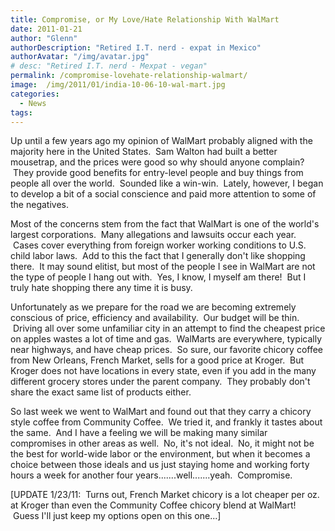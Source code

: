 ```yaml
---
title: Compromise, or My Love/Hate Relationship With WalMart
date: 2011-01-21
author: "Glenn"
authorDescription: "Retired I.T. nerd - expat in Mexico"
authorAvatar: "/img/avatar.jpg"
# desc: "Retired I.T. nerd - Mexpat - vegan"
permalink: /compromise-lovehate-relationship-walmart/
image:  /img/2011/01/india-10-06-10-wal-mart.jpg
categories:
  - News
tags:
---
```

Up until a few years ago my opinion of WalMart probably aligned with the majority here in the United States.  Sam Walton had built a better mousetrap, and the prices were good so why should anyone complain?  They provide good benefits for entry-level people and buy things from people all over the world.  Sounded like a win-win.  Lately, however, I began to develop a bit of a social conscience and paid more attention to some of the negatives.

Most of the concerns stem from the fact that WalMart is one of the world's largest corporations.  Many allegations and lawsuits occur each year.  Cases cover everything from foreign worker working conditions to U.S. child labor laws.  Add to this the fact that I generally don't like shopping there.  It may sound elitist, but most of the people I see in WalMart are not the type of people I hang out with.  Yes, I know, I myself am there!  But I truly hate shopping there any time it is busy.

Unfortunately as we prepare for the road we are becoming extremely conscious of price, efficiency and availability.  Our budget will be thin.  Driving all over some unfamiliar city in an attempt to find the cheapest price on apples wastes a lot of time and gas.  WalMarts are everywhere, typically near highways, and have cheap prices.  So sure, our favorite chicory coffee from New Orleans, French Market, sells for a good price at Kroger.  But Kroger does not have locations in every state, even if you add in the many different grocery stores under the parent company.  They probably don't share the exact same list of products either.

So last week we went to WalMart and found out that they carry a chicory style coffee from Community Coffee.  We tried it, and frankly it tastes about the same.  And I have a feeling we will be making many similar compromises in other areas as well.  No, it's not ideal.  No, it might not be the best for world-wide labor or the environment, but when it becomes a choice between those ideals and us just staying home and working forty hours a week for another four years.......well.......yeah.  Compromise.

[UPDATE 1/23/11:  Turns out, French Market chicory is a lot cheaper per oz. at Kroger than even the Community Coffee chicory blend at WalMart!  Guess I'll just keep my options open on this one...]
